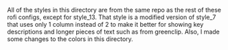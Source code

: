 All of the styles in this directory are from the same repo as the rest of these rofi configs, except for style_13. That style is a modified version of style_7 that uses only 1 column instead of 2 to make it better for showing key descriptions and longer pieces of text such as from greenclip. Also, I made some changes to the colors in this directory.